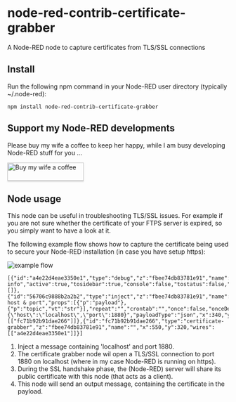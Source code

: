 # node-red-contrib-certificate-grabber
A Node-RED node to capture certificates from TLS/SSL connections

## Install
Run the following npm command in your Node-RED user directory (typically ~/.node-red):
```
npm install node-red-contrib-certificate-grabber
```

## Support my Node-RED developments
Please buy my wife a coffee to keep her happy, while I am busy developing Node-RED stuff for you ...

<a href="https://www.buymeacoffee.com/bartbutenaers" target="_blank"><img src="https://www.buymeacoffee.com/assets/img/custom_images/orange_img.png" alt="Buy my wife a coffee" style="height: 41px !important;width: 174px !important;box-shadow: 0px 3px 2px 0px rgba(190, 190, 190, 0.5) !important;-webkit-box-shadow: 0px 3px 2px 0px rgba(190, 190, 190, 0.5) !important;" ></a>

## Node usage
This node can be useful in troubleshooting TLS/SSL issues.  For example if you are not sure whether the certificate of your FTPS server is expired, so you simply want to have a look at it.

The following example flow shows how to capture the certificate being used to secure your Node-RED installation (in case you have setup https):

![example flow](https://user-images.githubusercontent.com/14224149/173449679-8c1a0256-15dd-48c1-a3ae-cfbbed3bf865.png)
```
[{"id":"a4e22d4eae3350e1","type":"debug","z":"fbee74db83781e91","name":"Certificate info","active":true,"tosidebar":true,"console":false,"tostatus":false,"complete":"payload","targetType":"msg","statusVal":"","statusType":"auto","x":760,"y":320,"wires":[]},{"id":"56706c9888b2a2b2","type":"inject","z":"fbee74db83781e91","name":"Inject host & port","props":[{"p":"payload"},{"p":"topic","vt":"str"}],"repeat":"","crontab":"","once":false,"onceDelay":0.1,"topic":"","payload":"{\"host\":\"localhost\",\"port\":1880}","payloadType":"json","x":340,"y":320,"wires":[["fc71b92b91dae266"]]},{"id":"fc71b92b91dae266","type":"certificate-grabber","z":"fbee74db83781e91","name":"","x":550,"y":320,"wires":[["a4e22d4eae3350e1"]]}]
```
1. Inject a message containing 'localhost' and port 1880.
2. The certificate grabber node wil open a TLS/SSL connection to port 1880 on localhost (where in my case Node-RED is running on https).
3. During the SSL handshake phase, the (Node-RED) server will share its public certificate with this node (that acts as a client).
4. This node will send an output message, containing the certificate in the payload.
